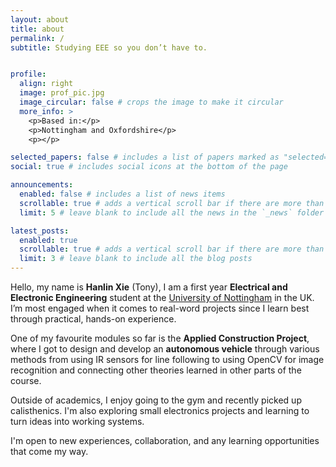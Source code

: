 ```yaml
---
layout: about
title: about
permalink: /
subtitle: Studying EEE so you don’t have to.


profile:
  align: right
  image: prof_pic.jpg
  image_circular: false # crops the image to make it circular
  more_info: >
    <p>Based in:</p>
    <p>Nottingham and Oxfordshire</p>
    <p></p>

selected_papers: false # includes a list of papers marked as "selected={true}"
social: true # includes social icons at the bottom of the page

announcements:
  enabled: false # includes a list of news items
  scrollable: true # adds a vertical scroll bar if there are more than 3 news items
  limit: 5 # leave blank to include all the news in the `_news` folder

latest_posts:
  enabled: true
  scrollable: true # adds a vertical scroll bar if there are more than 3 new posts items
  limit: 3 # leave blank to include all the blog posts
---
```


Hello, my name is **Hanlin Xie** (Tony), I am a first year **Electrical and Electronic Engineering** student at the [University of Nottingham](https://www.nottingham.ac.uk/engineering/departments/eee/index.aspx) in the UK. I’m most engaged when it comes to real-word projects since I learn best through practical, hands-on experience.

One of my favourite modules so far is the **Applied Construction Project**, where I got to design and develop an **autonomous vehicle** through various methods from using IR sensors for line following to using OpenCV for image recognition and connecting other theories learned in other parts of the course.

Outside of academics, I enjoy going to the gym and recently picked up calisthenics. I'm also exploring small electronics projects and learning to turn ideas into working systems.

I'm open to new experiences, collaboration, and any learning opportunities that come my way.
